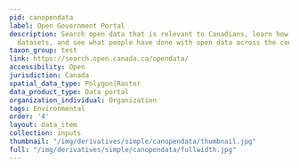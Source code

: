 ```yaml
---
pid: canopendata
label: Open Government Portal
description: Search open data that is relevant to Canadians, learn how to work with
  datasets, and see what people have done with open data across the country.
taxon_group: test
link: https://search.open.canada.ca/opendata/
accessibility: Open
jurisdiction: Canada
spatial_data_type: Polygon|Raster
data_product_type: Data portal
organization_individual: Organization
tags: Environmental
order: '4'
layout: data_item
collection: inputs
thumbnail: "/img/derivatives/simple/canopendata/thumbnail.jpg"
full: "/img/derivatives/simple/canopendata/fullwidth.jpg"
---
```

